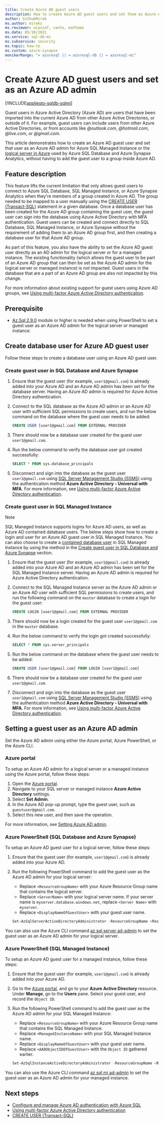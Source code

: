 ```yaml
---
title: Create Azure AD guest users
description: How to create Azure AD guest users and set them as Azure AD admin without using Azure AD groups in Azure SQL Database, Azure SQL Managed Instance, and Azure Synapse Analytics
author: GithubMirek
ms.author: mireks
ms.reviewer: wiassaf, vanto, mathoma
ms.date: 05/10/2021
ms.service: sql-db-mi
ms.subservice: security
ms.topic: how-to
ms.custom: azure-synapse
monikerRange: "= azuresql || = azuresql-db || = azuresql-mi"
---
```


# Create Azure AD guest users and set as an Azure AD admin

[!INCLUDE[appliesto-sqldb-sqlmi](../includes/appliesto-sqldb-sqlmi.md)]

Guest users in Azure Active Directory (Azure AD) are users that have been imported into the current Azure AD from other Azure Active Directories, or outside of it. For example, guest users can include users from other Azure Active Directories, or from accounts like *\@outlook.com*, *\@hotmail.com*, 
*\@live.com*, or *\@gmail.com*. 

This article demonstrates how to create an Azure AD guest user and set that user as an Azure AD admin for Azure SQL Managed Instance or the [logical server in Azure](logical-servers.md) used by Azure SQL Database and Azure Synapse Analytics, without having to add the guest user to a group inside Azure AD.

## Feature description

This feature lifts the current limitation that only allows guest users to connect to Azure SQL Database, SQL Managed Instance, or Azure Synapse Analytics when they're members of a group created in Azure AD. The group needed to be mapped to a user manually using the [CREATE USER (Transact-SQL)](/sql/t-sql/statements/create-user-transact-sql) statement in a given database. Once a database user has been created for the Azure AD group containing the guest user, the guest user can sign into the database using Azure Active Directory with MFA authentication. Guest users can be created and connect directly to SQL Database, SQL Managed Instance, or Azure Synapse without the requirement of adding them to an Azure AD group first, and then creating a database user for that Azure AD group.

As part of this feature, you also have the ability to set the Azure AD guest user directly as an AD admin for the logical server or for a managed instance. The existing functionality (which allows the guest user to be part of an Azure AD group that can then be set as the Azure AD admin for the logical server or managed instance) is *not* impacted. Guest users in the database that are a part of an Azure AD group are also not impacted by this change.

For more information about existing support for guest users using Azure AD groups, see [Using multi-factor Azure Active Directory authentication](authentication-mfa-ssms-overview.md).

## Prerequisite

- [Az.Sql 2.9.0](https://www.powershellgallery.com/packages/Az.Sql/2.9.0) module or higher is needed when using PowerShell to set a guest user as an Azure AD admin for the logical server or managed instance.

## Create database user for Azure AD guest user 

Follow these steps to create a database user using an Azure AD guest user.

### Create guest user in SQL Database and Azure Synapse

1. Ensure that the guest user (for example, `user1@gmail.com`) is already added into your Azure AD and an Azure AD admin has been set for the database server. Having an Azure AD admin is required for Azure Active Directory authentication.

1. Connect to the SQL database as the Azure AD admin or an Azure AD user with sufficient SQL permissions to create users, and run the below command on the database where the guest user needs to be added:

    ```sql
    CREATE USER [user1@gmail.com] FROM EXTERNAL PROVIDER
    ```

1. There should now be a database user created for the guest user `user1@gmail.com`.

1. Run the below command to verify the database user got created successfully:

    ```sql
    SELECT * FROM sys.database_principals
    ```

1. Disconnect and sign into the database as the guest user `user1@gmail.com` using [SQL Server Management Studio (SSMS)](/sql/ssms/download-sql-server-management-studio-ssms) using the authentication method **Azure Active Directory - Universal with MFA**. For more information, see [Using multi-factor Azure Active Directory authentication](authentication-mfa-ssms-overview.md).

### Create guest user in SQL Managed Instance

> [!NOTE]
> SQL Managed Instance supports logins for Azure AD users, as well as Azure AD contained database users. The below steps show how to create a login and user for an Azure AD guest user in SQL Managed Instance. You can also choose to create a [contained database user](/sql/relational-databases/security/contained-database-users-making-your-database-portable) in SQL Managed Instance by using the method in the [Create guest user in SQL Database and Azure Synapse](#create-guest-user-in-sql-database-and-azure-synapse) section.

1. Ensure that the guest user (for example, `user1@gmail.com`) is already added into your Azure AD and an Azure AD admin has been set for the SQL Managed Instance server. Having an Azure AD admin is required for Azure Active Directory authentication.

1. Connect to the SQL Managed Instance server as the Azure AD admin or an Azure AD user with sufficient SQL permissions to create users, and run the following command on the `master` database to create a login for the guest user:

    ```sql
    CREATE LOGIN [user1@gmail.com] FROM EXTERNAL PROVIDER
    ```

1. There should now be a login created for the guest user `user1@gmail.com` in the `master` database.

1. Run the below command to verify the login got created successfully:

    ```sql
    SELECT * FROM sys.server_principals
    ```

1. Run the below command on the database where the guest user needs to be added: 

    ```sql
    CREATE USER [user1@gmail.com] FROM LOGIN [user1@gmail.com]
    ```

1. There should now be a database user created for the guest user `user1@gmail.com`.

1. Disconnect and sign into the database as the guest user `user1@gmail.com` using [SQL Server Management Studio (SSMS)](/sql/ssms/download-sql-server-management-studio-ssms) using the authentication method **Azure Active Directory - Universal with MFA**. For more information, see [Using multi-factor Azure Active Directory authentication](authentication-mfa-ssms-overview.md).

## Setting a guest user as an Azure AD admin

Set the Azure AD admin using either the Azure portal, Azure PowerShell, or the Azure CLI. 

### Azure portal 

To setup an Azure AD admin for a logical server or a managed instance using the Azure portal, follow these steps: 

1. Open the [Azure portal](https://portal.azure.com). 
1. Navigate to your SQL server or managed instance **Azure Active Directory** settings. 
1. Select **Set Admin**. 
1. In the Azure AD pop-up prompt, type the guest user, such as `guestuser@gmail.com`. 
1. Select this new user, and then save the operation. 

For more information, see [Setting Azure AD admin](authentication-aad-configure.md#azure-ad-admin-with-a-server-in-sql-database). 


### Azure PowerShell (SQL Database and Azure Synapse)

To setup an Azure AD guest user for a logical server, follow these steps:  

1. Ensure that the guest user (for example, `user1@gmail.com`) is already added into your Azure AD.

1. Run the following PowerShell command to add the guest user as the Azure AD admin for your logical server:

    - Replace `<ResourceGroupName>` with your Azure Resource Group name that contains the logical server.
    - Replace `<ServerName>` with your logical server name. If your server name is `myserver.database.windows.net`, replace `<Server Name>` with `myserver`.
    - Replace `<DisplayNameOfGuestUser>` with your guest user name.

    ```powershell
    Set-AzSqlServerActiveDirectoryAdministrator -ResourceGroupName <ResourceGroupName> -ServerName <ServerName> -DisplayName <DisplayNameOfGuestUser>
    ```

You can also use the Azure CLI command [az sql server ad-admin](/cli/azure/sql/server/ad-admin) to set the guest user as an Azure AD admin for your logical server.

### Azure PowerShell (SQL Managed Instance)

To setup an Azure AD guest user for a managed instance, follow these steps:  

1. Ensure that the guest user (for example, `user1@gmail.com`) is already added into your Azure AD.

1. Go to the [Azure portal](https://portal.azure.com), and go to your **Azure Active Directory** resource. Under **Manage**, go to the **Users** pane. Select your guest user, and record the `Object ID`. 

1. Run the following PowerShell command to add the guest user as the Azure AD admin for your SQL Managed Instance:

    - Replace `<ResourceGroupName>` with your Azure Resource Group name that contains the SQL Managed Instance.
    - Replace `<ManagedInstanceName>` with your SQL Managed Instance name.
    - Replace `<DisplayNameOfGuestUser>` with your guest user name.
    - Replace `<AADObjectIDOfGuestUser>` with the `Object ID` gathered earlier.

    ```powershell
    Set-AzSqlInstanceActiveDirectoryAdministrator -ResourceGroupName <ResourceGroupName> -InstanceName "<ManagedInstanceName>" -DisplayName <DisplayNameOfGuestUser> -ObjectId <AADObjectIDOfGuestUser>
    ```

You can also use the Azure CLI command [az sql mi ad-admin](/cli/azure/sql/mi/ad-admin) to set the guest user as an Azure AD admin for your managed instance.


## Next steps

- [Configure and manage Azure AD authentication with Azure SQL](authentication-aad-configure.md)
- [Using multi-factor Azure Active Directory authentication](authentication-mfa-ssms-overview.md)
- [CREATE USER (Transact-SQL)](/sql/t-sql/statements/create-user-transact-sql)
